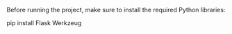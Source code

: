 Before running the project, make sure to install the required Python libraries:

pip install Flask Werkzeug
